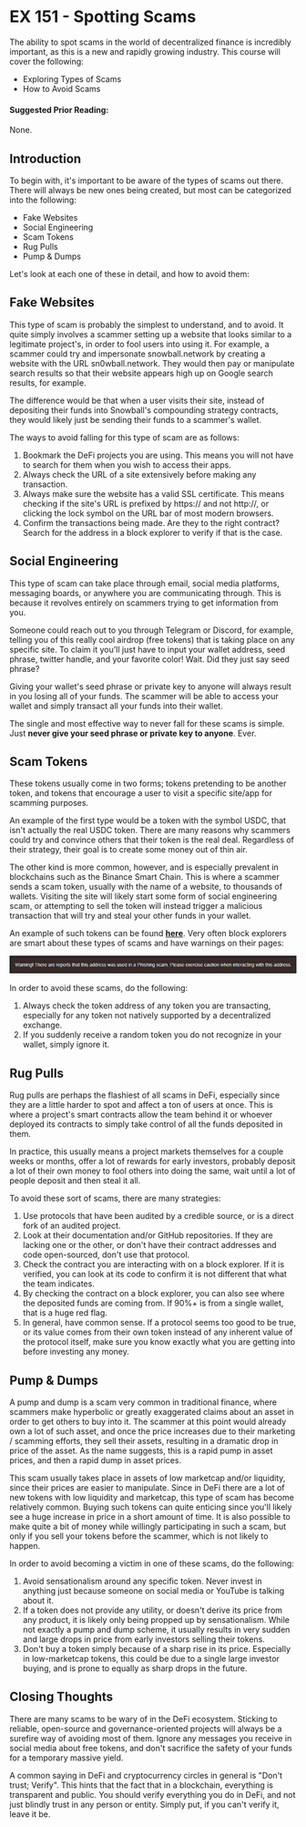 # EX 151 - Spotting Scams

The ability to spot scams in the world of decentralized finance is incredibly important, as this is a new and rapidly growing industry. This course will cover the following:

* Exploring Types of Scams
* How to Avoid Scams

#### Suggested Prior Reading:

None.

## Introduction

To begin with, it's important to be aware of the types of scams out there. There will always be new ones being created, but most can be categorized into the following:

* Fake Websites
* Social Engineering
* Scam Tokens
* Rug Pulls
* Pump & Dumps

Let's look at each one of these in detail, and how to avoid them:

## Fake Websites

This type of scam is probably the simplest to understand, and to avoid. It quite simply involves a scammer setting up a website that looks similar to a legitimate project's, in order to fool users into using it. For example, a scammer could try and impersonate snowball.network by creating a website with the URL sn0wball.network. They would then pay or manipulate search results so that their website appears high up on Google search results, for example.

The difference would be that when a user visits their site, instead of depositing their funds into Snowball's compounding strategy contracts, they would likely just be sending their funds to a scammer's wallet.

The ways to avoid falling for this type of scam are as follows:

1. Bookmark the DeFi projects you are using. This means you will not have to search for them when you wish to access their apps.
2. Always check the URL of a site extensively before making any transaction.
3. Always make sure the website has a valid SSL certificate. This means checking if the site's URL is prefixed by https:// and not http://, or clicking the lock symbol on the URL bar of most modern browsers.
4. Confirm the transactions being made. Are they to the right contract? Search for the address in a block explorer to verify if that is the case.

## Social Engineering

This type of scam can take place through email, social media platforms, messaging boards, or anywhere you are communicating through. This is because it revolves entirely on scammers trying to get information from you.

Someone could reach out to you through Telegram or Discord, for example, telling you of this really cool airdrop (free tokens) that is taking place on any specific site. To claim it you'll just have to input your wallet address, seed phrase, twitter handle, and your favorite color! Wait. Did they just say seed phrase?

Giving your wallet's seed phrase or private key to anyone will always result in you losing all of your funds. The scammer will be able to access your wallet and simply transact all your funds into their wallet.

The single and most effective way to never fall for these scams is simple. Just **never give your seed phrase or private key to anyone**. Ever.

## Scam Tokens

These tokens usually come in two forms; tokens pretending to be another token, and tokens that encourage a user to visit a specific site/app for scamming purposes.

An example of the first type would be a token with the symbol USDC, that isn't actually the real USDC token. There are many reasons why scammers could try and convince others that their token is the real deal. Regardless of their strategy, their goal is to create some money out of thin air.

The other kind is more common, however, and is especially prevalent in blockchains such as the Binance Smart Chain. This is where a scammer sends a scam token, usually with the name of a website, to thousands of wallets. Visiting the site will likely start some form of social engineering scam, or attempting to sell the token will instead trigger a malicious transaction that will try and steal your other funds in your wallet.

An example of such tokens can be found [**here**](https://bscscan.com/address/0x0df62d2cd80591798721ddc93001afe868c367ff). Very often block explorers are smart about these types of scams and have warnings on their pages:

![Warning on bscscan.com (BSC's block explorer)](<../../.gitbook/assets/image (15) (1).png>)

In order to avoid these scams, do the following:

1. Always check the token address of any token you are transacting, especially for any token not natively supported by a decentralized exchange.
2. If you suddenly receive a random token you do not recognize in your wallet, simply ignore it.

## Rug Pulls

Rug pulls are perhaps the flashiest of all scams in DeFi, especially since they are a little harder to spot and affect a ton of users at once. This is where a project's smart contracts allow the team behind it or whoever deployed its contracts to simply take control of all the funds deposited in them.

In practice, this usually means a project markets themselves for a couple weeks or months, offer a lot of rewards for early investors, probably deposit a lot of their own money to fool others into doing the same, wait until a lot of people deposit and then steal it all.

To avoid these sort of scams, there are many strategies:

1. Use protocols that have been audited by a credible source, or is a direct fork of an audited project.
2. Look at their documentation and/or GitHub repositories. If they are lacking one or the other, or don't have their contract addresses and code open-sourced, don't use that protocol.
3. Check the contract you are interacting with on a block explorer. If it is verified, you can look at its code to confirm it is not different that what the team indicates.
4. By checking the contract on a block explorer, you can also see where the deposited funds are coming from. If 90%+ is from a single wallet, that is a huge red flag.
5. In general, have common sense. If a protocol seems too good to be true, or its value comes from their own token instead of any inherent value of the protocol itself, make sure you know exactly what you are getting into before investing any money.

## Pump & Dumps

A pump and dump is a scam very common in traditional finance, where scammers make hyperbolic or greatly exaggerated claims about an asset in order to get others to buy into it. The scammer at this point would already own a lot of such asset, and once the price increases due to their marketing / scamming efforts, they sell their assets, resulting in a dramatic drop in price of the asset. As the name suggests, this is a rapid pump in asset prices, and then a rapid dump in asset prices.

This scam usually takes place in assets of low marketcap and/or liquidity, since their prices are easier to manipulate. Since in DeFi there are a lot of new tokens with low liquidity and marketcap, this type of scam has become relatively common. Buying such tokens can quite enticing since you'll likely see a huge increase in price in a short amount of time. It is also possible to make quite a bit of money while willingly participating in such a scam, but only if you sell your tokens before the scammer, which is not likely to happen.

In order to avoid becoming a victim in one of these scams, do the following:

1. Avoid sensationalism around any specific token. Never invest in anything just because someone on social media or YouTube is talking about it.
2. If a token does not provide any utility, or doesn't derive its price from any product, it is likely only being propped up by sensationalism. While not exactly a pump and dump scheme, it usually results in very sudden and large drops in price from early investors selling their tokens.
3. Don't buy a token simply because of a sharp rise in its price. Especially in low-marketcap tokens, this could be due to a single large investor buying, and is prone to equally as sharp drops in the future.

## Closing Thoughts

There are many scams to be wary of in the DeFi ecosystem. Sticking to reliable, open-source and governance-oriented projects will always be a surefire way of avoiding most of them. Ignore any messages you receive in social media about free tokens, and don't sacrifice the safety of your funds for a temporary massive yield.

A common saying in DeFi and cryptocurrency circles in general is "Don't trust; Verify". This hints that the fact that in a blockchain, everything is transparent and public. You should verify everything you do in DeFi, and not just blindly trust in any person or entity. Simply put, if you can't verify it, leave it be.

